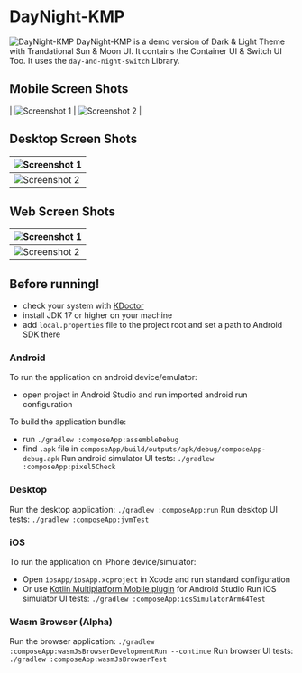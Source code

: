 # DayNight-KMP
![DayNight-KMP](https://github.com/KhubaibKhan4/DayNight-KMP/blob/master/assests/screenshots/poster.png)
DayNight-KMP is a demo version of Dark & Light Theme with Trandational Sun & Moon UI. It contains the Container UI & Switch UI Too. It uses the `day-and-night-switch` Library.

## Mobile Screen Shots
| ![Screenshot 1](https://github.com/KhubaibKhan4/DayNight-KMP/blob/master/assests/screenshots/1.png) | ![Screenshot 2](https://github.com/KhubaibKhan4/DayNight-KMP/blob/master/assests/screenshots/2.png) |

## Desktop Screen Shots

| ![Screenshot 1](https://github.com/KhubaibKhan4/DayNight-KMP/blob/master/assests/screenshots/3.png) | 
| --- |
| ![Screenshot 2](https://github.com/KhubaibKhan4/DayNight-KMP/blob/master/assests/screenshots/4.png) | 

## Web Screen Shots
| ![Screenshot 1](https://github.com/KhubaibKhan4/DayNight-KMP/blob/master/assests/screenshots/5.png) | 
| --- |
| ![Screenshot 2](https://github.com/KhubaibKhan4/DayNight-KMP/blob/master/assests/screenshots/6.png) | 

## Before running!
 - check your system with [KDoctor](https://github.com/Kotlin/kdoctor)
 - install JDK 17 or higher on your machine
 - add `local.properties` file to the project root and set a path to Android SDK there

### Android
To run the application on android device/emulator:  
 - open project in Android Studio and run imported android run configuration

To build the application bundle:
 - run `./gradlew :composeApp:assembleDebug`
 - find `.apk` file in `composeApp/build/outputs/apk/debug/composeApp-debug.apk`
Run android simulator UI tests: `./gradlew :composeApp:pixel5Check`

### Desktop
Run the desktop application: `./gradlew :composeApp:run`
Run desktop UI tests: `./gradlew :composeApp:jvmTest`

### iOS
To run the application on iPhone device/simulator:
 - Open `iosApp/iosApp.xcproject` in Xcode and run standard configuration
 - Or use [Kotlin Multiplatform Mobile plugin](https://plugins.jetbrains.com/plugin/14936-kotlin-multiplatform-mobile) for Android Studio
Run iOS simulator UI tests: `./gradlew :composeApp:iosSimulatorArm64Test`

### Wasm Browser (Alpha)
Run the browser application: `./gradlew :composeApp:wasmJsBrowserDevelopmentRun --continue`
Run browser UI tests: `./gradlew :composeApp:wasmJsBrowserTest`

